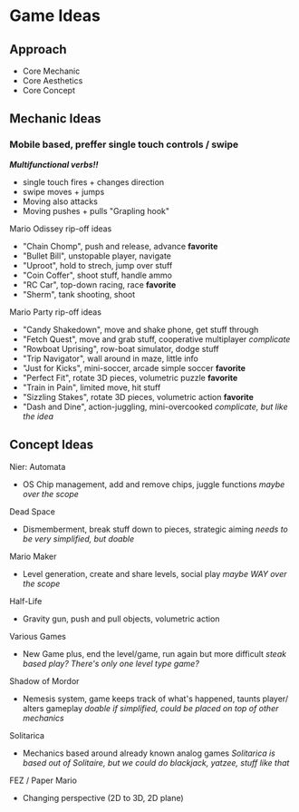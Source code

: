 # Game Ideas

## Approach
- Core Mechanic
- Core Aesthetics
- Core Concept

## Mechanic Ideas

### Mobile based, preffer single touch controls / swipe

***Multifunctional verbs!!***
- single touch fires + changes direction
- swipe moves + jumps
- Moving also attacks
- Moving pushes + pulls "Grapling hook"

Mario Odissey rip-off ideas
- "Chain Chomp", push and release, advance **favorite**
- "Bullet Bill", unstopable player, navigate
- "Uproot", hold to strech, jump over stuff
- "Coin Coffer", shoot stuff, handle ammo
- "RC Car", top-down racing, race **favorite**
- "Sherm", tank shooting, shoot

Mario Party rip-off ideas
- "Candy Shakedown", move and shake phone, get stuff through
- "Fetch Quest", move and grab stuff, cooperative multiplayer *complicate*
- "Rowboat Uprising", row-boat simulator, dodge stuff
- "Trip Navigator", wall around in maze, little info
- "Just for Kicks", mini-soccer, arcade simple soccer **favorite**
- "Perfect Fit", rotate 3D pieces, volumetric puzzle **favorite**
- "Train in Pain", limited move, hit stuff
- "Sizzling Stakes", rotate 3D pieces, volumetric action **favorite**
- "Dash and Dine", action-juggling, mini-overcooked *complicate, but like the idea*

## Concept Ideas

Nier: Automata
- OS Chip management, add and remove chips, juggle functions *maybe over the scope*

Dead Space
- Dismemberment, break stuff down to pieces, strategic aiming *needs to be very simplified, but doable*

Mario Maker
- Level generation, create and share levels, social play *maybe WAY over the scope*

Half-Life
- Gravity gun, push and pull objects, volumetric action

Various Games
- New Game plus, end the level/game, run again but more difficult
  *steak based play? There's only one level type game?*

Shadow of Mordor
- Nemesis system, game keeps track of what's happened, taunts player/ alters gameplay
  *doable if simplified, could be placed on top of other mechanics*

Solitarica
- Mechanics based around already known analog games
  *Solitarica is based out of Solitaire, but we could do blackjack, yatzee, stuff like that*

FEZ / Paper Mario
 - Changing perspective (2D to 3D, 2D plane)
